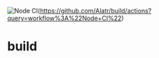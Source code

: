 ![Node CI](https://github.com/Alatr/build/workflows/Node%20CI/badge.svg)(https://github.com/Alatr/build/actions?query=workflow%3A%22Node+CI%22)
# build
